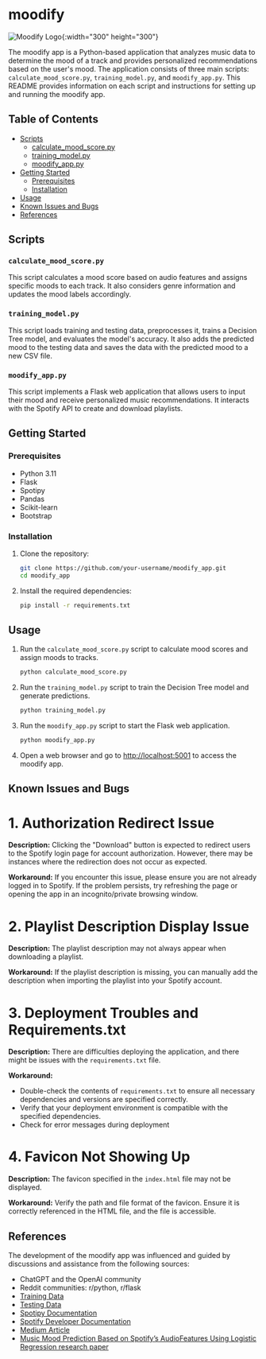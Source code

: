 # moodify

![Moodify Logo](https://github.com/hemmanuel5/moodify_app/assets/126534510/d684273e-1941-48ef-bcfe-9dbd396defe4 "Moodify Logo"){:width="300" height="300"}

The moodify app is a Python-based application that analyzes music data to determine the mood of a track and provides personalized recommendations based on the user's mood. The application consists of three main scripts: `calculate_mood_score.py`, `training_model.py`, and `moodify_app.py`. This README provides information on each script and instructions for setting up and running the moodify app.

## Table of Contents
- [Scripts](#scripts)
  - [calculate_mood_score.py](#calculate_mood_scorepy)
  - [training_model.py](#training_modelpy)
  - [moodify_app.py](#moodify_apppy)
- [Getting Started](#getting-started)
  - [Prerequisites](#prerequisites)
  - [Installation](#installation)
- [Usage](#usage)
- [Known Issues and Bugs](#known-issues-and-bugs)
- [References](#references)

## Scripts

### `calculate_mood_score.py`

This script calculates a mood score based on audio features and assigns specific moods to each track. It also considers genre information and updates the mood labels accordingly.

### `training_model.py`

This script loads training and testing data, preprocesses it, trains a Decision Tree model, and evaluates the model's accuracy. It also adds the predicted mood to the testing data and saves the data with the predicted mood to a new CSV file.

### `moodify_app.py`

This script implements a Flask web application that allows users to input their mood and receive personalized music recommendations. It interacts with the Spotify API to create and download playlists.


## Getting Started

### Prerequisites

- Python 3.11
- Flask
- Spotipy
- Pandas
- Scikit-learn
- Bootstrap

### Installation

1. Clone the repository:

   ```bash
   git clone https://github.com/your-username/moodify_app.git
   cd moodify_app
   ```

2. Install the required dependencies:

   ```bash
   pip install -r requirements.txt
   ```

## Usage

1. Run the `calculate_mood_score.py` script to calculate mood scores and assign moods to tracks.

   ```bash
   python calculate_mood_score.py
   ```

2. Run the `training_model.py` script to train the Decision Tree model and generate predictions.

   ```bash
   python training_model.py
   ```

3. Run the `moodify_app.py` script to start the Flask web application.

   ```bash
   python moodify_app.py
   ```

4. Open a web browser and go to [http://localhost:5001](http://localhost:5001) to access the moodify app.


## Known Issues and Bugs

# 1. Authorization Redirect Issue

**Description:**
Clicking the "Download" button is expected to redirect users to the Spotify login page for account authorization. However, there may be instances where the redirection does not occur as expected.

**Workaround:**
If you encounter this issue, please ensure you are not already logged in to Spotify. If the problem persists, try refreshing the page or opening the app in an incognito/private browsing window.

# 2. Playlist Description Display Issue

**Description:**
The playlist description may not always appear when downloading a playlist.

**Workaround:**
If the playlist description is missing, you can manually add the description when importing the playlist into your Spotify account.

# 3. Deployment Troubles and Requirements.txt

**Description:** 
There are difficulties deploying the application, and there might be issues with the `requirements.txt` file.

**Workaround:**
  - Double-check the contents of `requirements.txt` to ensure all necessary dependencies and versions are specified correctly.
  - Verify that your deployment environment is compatible with the specified dependencies.
  - Check for error messages during deployment

# 4. Favicon Not Showing Up

**Description:** The favicon specified in the `index.html` file may not be displayed.

**Workaround:** Verify the path and file format of the favicon. Ensure it is correctly referenced in the HTML file, and the file is accessible.


## References

The development of the moodify app was influenced and guided by discussions and assistance from the following sources:

- ChatGPT and the OpenAI community
- Reddit communities: r/python, r/flask
- [Training Data](https://huggingface.co/datasets/maharshipandya/spotify-tracks-dataset)
- [Testing Data](https://www.kaggle.com/code/vatsalmavani/music-recommendation-system-using-spotify-dataset/input)
- [Spotipy Documentation](https://spotipy.readthedocs.io/en/2.22.1/#api-reference)
- [Spotify Developer Documentation](https://developer.spotify.com/documentation/web-api)
- [Medium Article](https://towardsdatascience.com/build-your-first-mood-based-music-recommendation-system-in-python-26a427308d96)
- [Music Mood Prediction Based on Spotify’s AudioFeatures Using Logistic Regression research paper](https://www.researchgate.net/publication/370450676_Music_Mood_Prediction_Based_on_Spotify's_Audio_Features_Using_Logistic_Regression)
  

